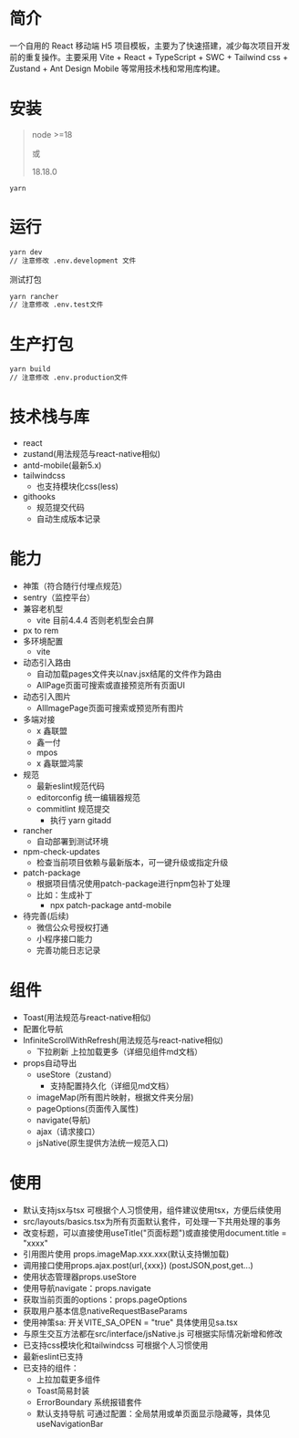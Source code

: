 # 简介

一个自用的 React 移动端 H5 项目模板，主要为了快速搭建，减少每次项目开发前的重复操作。主要采用 Vite + React + TypeScript + SWC + Tailwind css + Zustand + Ant Design Mobile 等常用技术栈和常用库构建。

# 安装

> node >=18
>
> 或
>
> 18.18.0

```plain
yarn
```

# 运行

```bash
yarn dev
// 注意修改 .env.development 文件
```

测试打包

````bash
yarn rancher
// 注意修改 .env.test文件
````

# 生产打包

```bash
yarn build
// 注意修改 .env.production文件
```

# 技术栈与库

-   react
-   zustand(用法规范与react-native相似)
-   antd-mobile(最新5.x)
-   tailwindcss
    -   也支持模块化css(less)
-   githooks
    -   规范提交代码
    -   自动生成版本记录

# 能力

-   神策（符合随行付埋点规范）
-   sentry（监控平台）
-   兼容老机型
    -   vite 目前4.4.4 否则老机型会白屏
-   px to rem
-   多环境配置
    -   vite
-   动态引入路由
    -   自动加载pages文件夹以nav.jsx结尾的文件作为路由
    -   AllPage页面可搜索或直接预览所有页面UI
-   动态引入图片
    -   AllImagePage页面可搜索或预览所有图片
-   多端对接
    -   x 鑫联盟
    -   鑫一付
    -   mpos
    -   x 鑫联盟鸿蒙
-   规范
    -   最新eslint规范代码
    -   editorconfig 统一编辑器规范
    -   commitlint 规范提交
        -   执行 yarn gitadd
-   rancher
    -   自动部署到测试环境
-   npm-check-updates
    -   检查当前项目依赖与最新版本，可一键升级或指定升级
-   patch-package
    -   根据项目情况使用patch-package进行npm包补丁处理
    -   比如：生成补丁
        -   npx patch-package antd-mobile
-   待完善(后续)
    -   微信公众号授权打通
    -   小程序接口能力
    -   完善功能日志记录

# 组件

-   Toast(用法规范与react-native相似)
-   配置化导航
-   InfiniteScrollWithRefresh(用法规范与react-native相似)
    -   下拉刷新 上拉加载更多（详细见组件md文档）
-   props自动导出
    -   useStore（zustand）
        -   支持配置持久化（详细见md文档）
    -   imageMap(所有图片映射，根据文件夹分层)
    -   pageOptions(页面传入属性)
    -   navigate(导航)
    -   ajax（请求接口）
    -   jsNative(原生提供方法统一规范入口)
  
# 使用
- 默认支持jsx与tsx 可根据个人习惯使用，组件建议使用tsx，方便后续使用
- src/layouts/basics.tsx为所有页面默认套件，可处理一下共用处理的事务
- 改变标题，可以直接使用useTitle("页面标题")或直接使用document.title = "xxxx"
- 引用图片使用 props.imageMap.xxx.xxx(默认支持懒加载)
- 调用接口使用props.ajax.post(url,{xxx}) (postJSON,post,get...)
- 使用状态管理器props.useStore
- 使用导航navigate：props.navigate
- 获取当前页面的options：props.pageOptions
- 获取用户基本信息nativeRequestBaseParams
- 使用神策sa: 开关VITE_SA_OPEN = "true" 具体使用见sa.tsx
- 与原生交互方法都在src/interface/jsNative.js 可根据实际情况新增和修改
- 已支持css模块化和tailwindcss 可根据个人习惯使用
- 最新eslint已支持
- 已支持的组件：
  - 上拉加载更多组件
  - Toast简易封装
  - ErrorBoundary 系统报错套件
  - 默认支持导航 可通过配置：全局禁用或单页面显示隐藏等，具体见useNavigationBar

